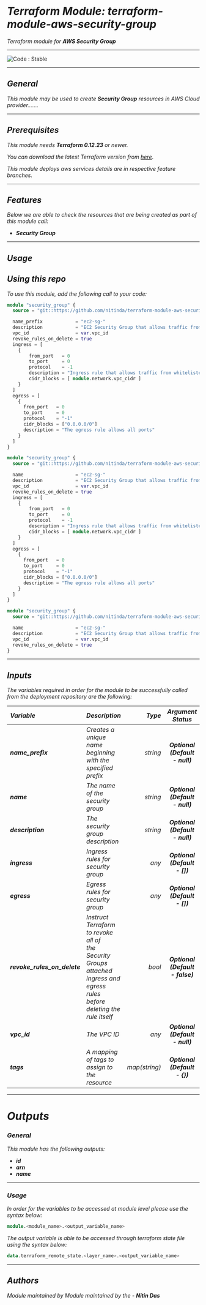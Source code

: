 # _Terraform Module: terraform-module-aws-security-group_
_Terraform module for_ **_AWS Security Group_**


<!--BEGIN STABILITY BANNER-->
---

![_Code : Stable_](https://img.shields.io/badge/Code-Stable-brightgreen?style=for-the-badge&logo=github)

>

---
<!--END STABILITY BANNER-->

## _General_

_This module may be used to create_ **_Security Group_** _resources in AWS Cloud provider......._

---


## _Prerequisites_

_This module needs **_Terraform 0.12.23_** or newer._

_You can download the latest Terraform version from_ [_here_](https://www.terraform.io/downloads.html).

_This module deploys aws services details are in respective feature branches._

---

## _Features_

_Below we are able to check the resources that are being created as part of this module call:_

- **_Security Group_**


---

## _Usage_

## _Using this repo_

_To use this module, add the following call to your code:_

```tf
module "security_group" {
  source = "git::https://github.com/nitinda/terraform-module-aws-security-group.git?ref=master"

  name_prefix            = "ec2-sg-"
  description            = "EC2 Security Group that allows traffic from whitelisted ips"
  vpc_id                 = var.vpc_id
  revoke_rules_on_delete = true
  ingress = [
    {
        from_port   = 0
        to_port     = 0
        protocol    = -1
        description = "Ingress rule that allows traffic from whitelisted ips"
        cidr_blocks = [ module.network.vpc_cidr ]
    }
  ]
  egress = [
    {
      from_port   = 0
      to_port     = 0
      protocol    = "-1"
      cidr_blocks = ["0.0.0.0/0"]
      description = "The egress rule allows all ports"
    }
  ]
}
```


```tf
module "security_group" {
  source = "git::https://github.com/nitinda/terraform-module-aws-security-group.git?ref=master"

  name                   = "ec2-sg-"
  description            = "EC2 Security Group that allows traffic from whitelisted ips"
  vpc_id                 = var.vpc_id
  revoke_rules_on_delete = true
  ingress = [
    {
        from_port   = 0
        to_port     = 0
        protocol    = -1
        description = "Ingress rule that allows traffic from whitelisted ips"
        cidr_blocks = [ module.network.vpc_cidr ]
    }
  ]
  egress = [
    {
      from_port   = 0
      to_port     = 0
      protocol    = "-1"
      cidr_blocks = ["0.0.0.0/0"]
      description = "The egress rule allows all ports"
    }
  ]
}
```


```tf
module "security_group" {
  source = "git::https://github.com/nitinda/terraform-module-aws-security-group.git?ref=master"

  name                   = "ec2-sg-"
  description            = "EC2 Security Group that allows traffic from whitelisted ips"
  vpc_id                 = var.vpc_id
  revoke_rules_on_delete = true
}
```
---

## _Inputs_

_The variables required in order for the module to be successfully called from the deployment repository are the following:_

|**_Variable_** | **_Description_** | **_Type_** | **_Argument Status_** |
|:----|:----|-----:|:---:|
| **_name\_prefix_** | _Creates a unique name beginning with the specified prefix_ | _string_ | **_Optional <br/> (Default - null)_** |
| **_name_** | _The name of the security group_ | _string_ | **_Optional <br/> (Default - null)_** |
| **_description_** | _The security group description_ | _string_ | **_Optional <br/> (Default - null)_** |
| **_ingress_** | _Ingress rules for security group_ | _any_ | **_Optional <br/> (Default - [])_** |
| **_egress_** | _Egress rules for security group_ | _any_ | **_Optional <br/> (Default - [])_** |
| **_revoke\_rules\_on\_delete_** | _Instruct Terraform to revoke all of <br/> the Security Groups attached ingress and <br/> egress rules before deleting the rule itself_ | _bool_ | **_Optional <br/> (Default - false)_** |
| **_vpc\_id_** | _The VPC ID_ | _any_ | **_Optional <br/> (Default - null)_** |
| **_tags_** | _A mapping of tags to assign to the resource_ | _map(string)_ | **_Optional <br/> (Default - {})_** |


---


# _Outputs_

### _General_

_This module has the following outputs:_

- **_id_**
- **_arn_**
- **_name_**

---

### _Usage_

_In order for the variables to be accessed at module level please use the syntax below:_

```tf
module.<module_name>.<output_variable_name>
```


_The output variable is able to be accessed through terraform state file using the syntax below:_

```tf
data.terraform_remote_state.<layer_name>.<output_variable_name>
```

---



## _Authors_

_Module maintained by Module maintained by the -_ **_Nitin Das_**
